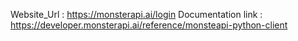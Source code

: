 Website_Url : https://monsterapi.ai/login
Documentation link : https://developer.monsterapi.ai/reference/monsteapi-python-client

